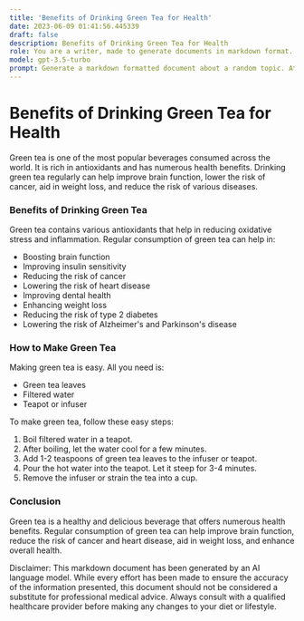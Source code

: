 ```yaml
---
title: 'Benefits of Drinking Green Tea for Health'
date: 2023-06-09 01:41:56.445339
draft: false
description: Benefits of Drinking Green Tea for Health
role: You are a writer, made to generate documents in markdown format. It is very important that all of the documents you generate are in valid markdown format.
model: gpt-3.5-turbo
prompt: Generate a markdown formatted document about a random topic. At the bottom, include a disclaimer explaining that the document was generated by you. The first line of the document should be the title. Make sure that the entire document is in proper markdown format, using a mix of various tags to make the document visually appealing.
---
```


# Benefits of Drinking Green Tea for Health

Green tea is one of the most popular beverages consumed across the world. It is rich in antioxidants and has numerous health benefits. Drinking green tea regularly can help improve brain function, lower the risk of cancer, aid in weight loss, and reduce the risk of various diseases.

### Benefits of Drinking Green Tea

Green tea contains various antioxidants that help in reducing oxidative stress and inflammation. Regular consumption of green tea can help in:

- Boosting brain function
- Improving insulin sensitivity
- Reducing the risk of cancer 
- Lowering the risk of heart disease 
- Improving dental health 
- Enhancing weight loss 
- Reducing the risk of type 2 diabetes 
- Lowering the risk of Alzheimer's and Parkinson's disease 

### How to Make Green Tea

Making green tea is easy. All you need is:

- Green tea leaves 
- Filtered water 
- Teapot or infuser 

To make green tea, follow these easy steps:

1. Boil filtered water in a teapot. 
2. After boiling, let the water cool for a few minutes. 
3. Add 1-2 teaspoons of green tea leaves to the infuser or teapot. 
4. Pour the hot water into the teapot. Let it steep for 3-4 minutes. 
5. Remove the infuser or strain the tea into a cup. 

### Conclusion

Green tea is a healthy and delicious beverage that offers numerous health benefits. Regular consumption of green tea can help improve brain function, reduce the risk of cancer and heart disease, aid in weight loss, and enhance overall health.

Disclaimer: This markdown document has been generated by an AI language model. While every effort has been made to ensure the accuracy of the information presented, this document should not be considered a substitute for professional medical advice. Always consult with a qualified healthcare provider before making any changes to your diet or lifestyle.